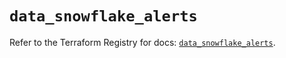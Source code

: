 # `data_snowflake_alerts`

Refer to the Terraform Registry for docs: [`data_snowflake_alerts`](https://registry.terraform.io/providers/snowflakedb/snowflake/2.4.0/docs/data-sources/alerts).
